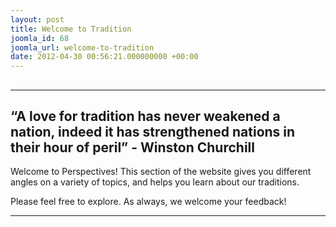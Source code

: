 ```yaml
---
layout: post
title: Welcome to Tradition
joomla_id: 68
joomla_url: welcome-to-tradition
date: 2012-04-30 00:56:21.000000000 +00:00
---
```

## 
* * *

## “A love for tradition has never weakened a nation, indeed it has strengthened nations in their hour of peril” - Winston Churchill

Welcome to Perspectives! This section of the website gives you different angles on a variety of topics, and helps you learn about our traditions.

Please feel free to explore. As always, we welcome your feedback!

* * *



